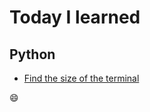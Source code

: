 # Today I learned

## Python
* [Find the size of the terminal](https://github.com/kseistrup/til/python/find-terminal-size.md)

:smile:
